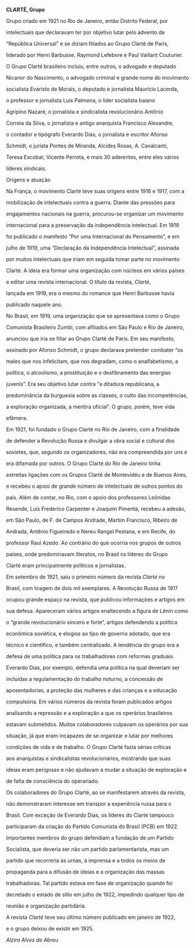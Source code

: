**CLARTÉ, Grupo**



Grupo criado em 1921 no Rio de Janeiro, então Distrito Federal, por

intelectuais que declaravam ter por objetivo lutar pelo advento da

“República Universal” e se diziam filiados ao Grupo Clarté de Paris,

liderado por Henri Barbusse, Raymond Lefebvre e Paul Vaillant Couturier.

O Grupo Clarté brasileiro incluiu, entre outros, o advogado e deputado

Nicanor do Nascimento, o advogado criminal e grande nome do movimento

socialista Evaristo de Morais, o deputado e jornalista Maurício Lacerda,

o professor e jornalista Luís Palmeira, o líder socialista baiano

Agripino Nazaré, o jornalista e sindicalista revolucionário Antônio

Correia da Silva, o jornalista e antigo anarquista Francisco Alexandre,

o contador e tipógrafo Everardo Dias, o jornalista e escritor Afonso

Schmidt, o jurista Pontes de Miranda, Alcides Rosas, A. Cavalcanti,

Teresa Escobar, Vicente Perrota, e mais 30 aderentes, entre eles vários

líderes sindicais.



Origens e atuação



Na França, o movimento Clarté teve suas origens entre 1916 e 1917, com a

mobilização de intelectuais contra a guerra. Diante das pressões para

engajamentos nacionais na guerra, procurou-se organizar um movimento

internacional para a preservação da independência intelectual. Em 1918

foi publicado o manifesto “Por uma Internacional do Pensamento”, e em

julho de 1919, uma “Declaração da Independência Intelectual”, assinada

por muitos intelectuais que iriam em seguida tomar parte no movimento

Clarté. A ideia era formar uma organização com núcleos em vários países

e editar uma revista internacional. O título da revista, *Clarté*,

lançada em 1919, era o mesmo do romance que Henri Barbusse havia

publicado naquele ano.



No Brasil, em 1919, uma organização que se apresentava como o Grupo

Comunista Brasileiro Zumbi, com afiliados em São Paulo e Rio de Janeiro,

anunciou que iria se filiar ao Grupo Clarté de Paris. Em seu manifesto,

assinado por Afonso Schmidt, o grupo declarava pretender combater “os

males que nos infelicitam, que nos degradam, como o analfabetismo, a

política, o alcoolismo, a prostituição e o desfibramento das energias

juvenis”. Era seu objetivo lutar contra “a ditadura republicana, a

predominância da burguesia sobre as classes, o culto das incompetências,

a exploração organizada, a mentira oficial”. O grupo, porém, teve vida

efêmera.



Em 1921, foi fundado o Grupo Clarté no Rio de Janeiro, com a finalidade

de defender a Revolução Russa e divulgar a obra social e cultural dos

sovietes, que, segundo os organizadores, não era compreendida por uns e

era difamada por outros. O Grupo Clarté do Rio de Janeiro tinha

estreitas ligações com os Grupos Clarté de Montevidéu e de Buenos Aires,

e recebeu o apoio de grande número de intelectuais de outros pontos do

país. Além de contar, no Rio, com o apoio dos professores Leônidas

Resende, Luís Frederico Carpenter e Joaquim Pimenta, recebeu a adesão,

em São Paulo, de F. de Campos Andrade, Martim Francisco, Ribeiro de

Andrada, Antênio Figueiredo e Nereu Rangel Pestana, e em Recife, do

professor Raul Azedo. Ao contrário do que ocorria nos grupos de outros

países, onde predominavam literatos, no Brasil os líderes do Grupo

Clarté eram principalmente políticos e jornalistas.



Em setembro de 1921, saiu o primeiro número da revista *Clarté* no

Brasil, com tiragem de dois mil exemplares. A Revolução Russa de 1917

ocupou grande espaço na revista, que publicou informações e artigos em

sua defesa. Apareceram vários artigos enaltecendo a figura de Lênin como

o “grande revolucionário sincero e forte”, artigos defendendo a política

econômica soviética, e elogios ao tipo de governo adotado, que era

técnico e científico, e também centralizado. A tendência do grupo era a

defesa de uma política para os trabalhadores com reformas graduais.

Everardo Dias, por exemplo, defendia uma política na qual deveriam ser

incluídas a regulamentação do trabalho noturno, a concessão de

aposentadorias, a proteção das mulheres e das crianças e a educação

compulsória. Em vários números da revista foram publicados artigos

analisando a repressão e a exploração a que os operários brasileiros

estavam submetidos. Muitos colaboradores culpavam os operários por sua

situação, já que eram incapazes de se organizar e lutar por melhores

condições de vida e de trabalho. O Grupo Clarté fazia sérias críticas

aos anarquistas e sindicalistas revolucionários, mostrando que suas

ideias eram perigosas e não ajudavam a mudar a situação de exploração e

de falta de consciência do operariado.



Os colaboradores do Grupo Clarté, ao se manifestarem através da revista,

não demonstraram interesse em transpor a experiência russa para o

Brasil. Com exceção de Everardo Dias, os líderes do Clarté tampouco

participaram da criação do Partido Comunista do Brasil (PCB) em 1922.

Importantes membros do grupo defendiam a fundação de um Partido

Socialista, que deveria ser não um partido parlamentarista, mas um

partido que recorreria às urnas, à imprensa e a todos os meios de

propaganda para a difusão de ideias e a organização das massas

trabalhadoras. Tal partido estava em fase de organização quando foi

decretado o estado de sítio em julho de 1922, impedindo qualquer tipo de

reunião e organização partidária.



A revista *Clarté* teve seu último número publicado em janeiro de 1922,

e o grupo deixou de existir em 1925.



*Alzira Alves de Abreu*



